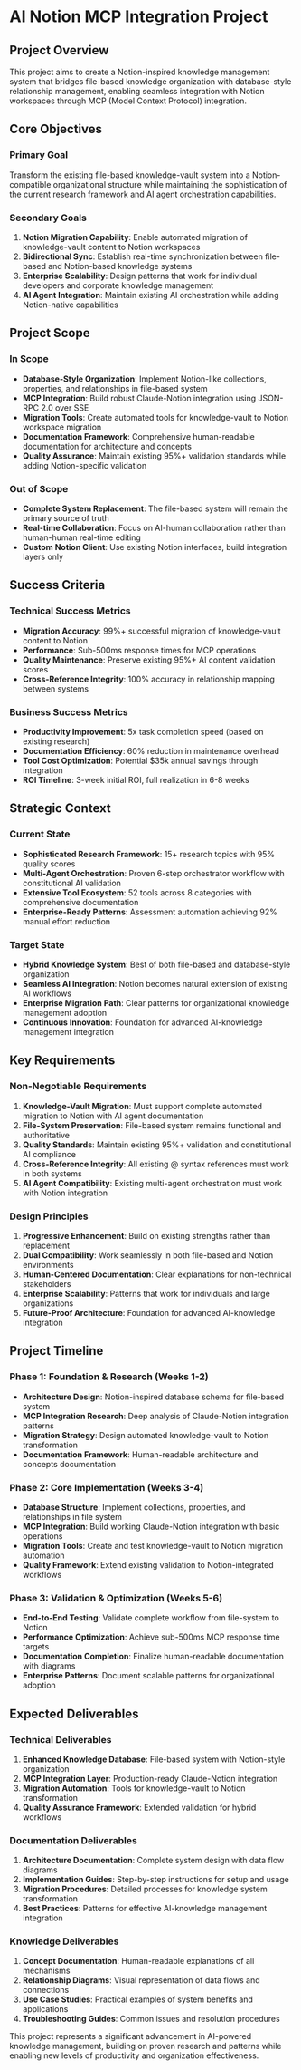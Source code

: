 # AI Notion MCP Integration Project

## Project Overview

This project aims to create a Notion-inspired knowledge management system that bridges file-based knowledge organization with database-style relationship management, enabling seamless integration with Notion workspaces through MCP (Model Context Protocol) integration.

## Core Objectives

### Primary Goal
Transform the existing file-based knowledge-vault system into a Notion-compatible organizational structure while maintaining the sophistication of the current research framework and AI agent orchestration capabilities.

### Secondary Goals
1. **Notion Migration Capability**: Enable automated migration of knowledge-vault content to Notion workspaces
2. **Bidirectional Sync**: Establish real-time synchronization between file-based and Notion-based knowledge systems
3. **Enterprise Scalability**: Design patterns that work for individual developers and corporate knowledge management
4. **AI Agent Integration**: Maintain existing AI orchestration while adding Notion-native capabilities

## Project Scope

### In Scope
- **Database-Style Organization**: Implement Notion-like collections, properties, and relationships in file-based system
- **MCP Integration**: Build robust Claude-Notion integration using JSON-RPC 2.0 over SSE
- **Migration Tools**: Create automated tools for knowledge-vault to Notion workspace migration
- **Documentation Framework**: Comprehensive human-readable documentation for architecture and concepts
- **Quality Assurance**: Maintain existing 95%+ validation standards while adding Notion-specific validation

### Out of Scope
- **Complete System Replacement**: The file-based system will remain the primary source of truth
- **Real-time Collaboration**: Focus on AI-human collaboration rather than human-human real-time editing
- **Custom Notion Client**: Use existing Notion interfaces, build integration layers only

## Success Criteria

### Technical Success Metrics
- **Migration Accuracy**: 99%+ successful migration of knowledge-vault content to Notion
- **Performance**: Sub-500ms response times for MCP operations
- **Quality Maintenance**: Preserve existing 95%+ AI content validation scores
- **Cross-Reference Integrity**: 100% accuracy in relationship mapping between systems

### Business Success Metrics
- **Productivity Improvement**: 5x task completion speed (based on existing research)
- **Documentation Efficiency**: 60% reduction in maintenance overhead
- **Tool Cost Optimization**: Potential $35k annual savings through integration
- **ROI Timeline**: 3-week initial ROI, full realization in 6-8 weeks

## Strategic Context

### Current State
- **Sophisticated Research Framework**: 15+ research topics with 95% quality scores
- **Multi-Agent Orchestration**: Proven 6-step orchestrator workflow with constitutional AI validation
- **Extensive Tool Ecosystem**: 52 tools across 8 categories with comprehensive documentation
- **Enterprise-Ready Patterns**: Assessment automation achieving 92% manual effort reduction

### Target State
- **Hybrid Knowledge System**: Best of both file-based and database-style organization
- **Seamless AI Integration**: Notion becomes natural extension of existing AI workflows
- **Enterprise Migration Path**: Clear patterns for organizational knowledge management adoption
- **Continuous Innovation**: Foundation for advanced AI-knowledge management integration

## Key Requirements

### Non-Negotiable Requirements
1. **Knowledge-Vault Migration**: Must support complete automated migration to Notion with AI agent documentation
2. **File-System Preservation**: File-based system remains functional and authoritative
3. **Quality Standards**: Maintain existing 95%+ validation and constitutional AI compliance
4. **Cross-Reference Integrity**: All existing @ syntax references must work in both systems
5. **AI Agent Compatibility**: Existing multi-agent orchestration must work with Notion integration

### Design Principles
1. **Progressive Enhancement**: Build on existing strengths rather than replacement
2. **Dual Compatibility**: Work seamlessly in both file-based and Notion environments
3. **Human-Centered Documentation**: Clear explanations for non-technical stakeholders
4. **Enterprise Scalability**: Patterns that work for individuals and large organizations
5. **Future-Proof Architecture**: Foundation for advanced AI-knowledge integration

## Project Timeline

### Phase 1: Foundation & Research (Weeks 1-2)
- **Architecture Design**: Notion-inspired database schema for file-based system
- **MCP Integration Research**: Deep analysis of Claude-Notion integration patterns
- **Migration Strategy**: Design automated knowledge-vault to Notion transformation
- **Documentation Framework**: Human-readable architecture and concepts documentation

### Phase 2: Core Implementation (Weeks 3-4)
- **Database Structure**: Implement collections, properties, and relationships in file system
- **MCP Integration**: Build working Claude-Notion integration with basic operations
- **Migration Tools**: Create and test knowledge-vault to Notion migration automation
- **Quality Framework**: Extend existing validation to Notion-integrated workflows

### Phase 3: Validation & Optimization (Weeks 5-6)
- **End-to-End Testing**: Validate complete workflow from file-system to Notion
- **Performance Optimization**: Achieve sub-500ms MCP response time targets
- **Documentation Completion**: Finalize human-readable documentation with diagrams
- **Enterprise Patterns**: Document scalable patterns for organizational adoption

## Expected Deliverables

### Technical Deliverables
1. **Enhanced Knowledge Database**: File-based system with Notion-style organization
2. **MCP Integration Layer**: Production-ready Claude-Notion integration
3. **Migration Automation**: Tools for knowledge-vault to Notion transformation
4. **Quality Assurance Framework**: Extended validation for hybrid workflows

### Documentation Deliverables
1. **Architecture Documentation**: Complete system design with data flow diagrams
2. **Implementation Guides**: Step-by-step instructions for setup and usage
3. **Migration Procedures**: Detailed processes for knowledge system transformation
4. **Best Practices**: Patterns for effective AI-knowledge management integration

### Knowledge Deliverables
1. **Concept Documentation**: Human-readable explanations of all mechanisms
2. **Relationship Diagrams**: Visual representation of data flows and connections
3. **Use Case Studies**: Practical examples of system benefits and applications
4. **Troubleshooting Guides**: Common issues and resolution procedures

This project represents a significant advancement in AI-powered knowledge management, building on proven research and patterns while enabling new levels of productivity and organization effectiveness.